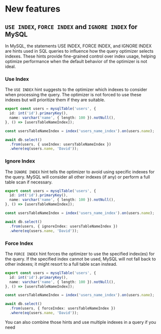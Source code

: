 # New features

## `USE INDEX`, `FORCE INDEX` and `IGNORE INDEX` for MySQL

In MySQL, the statements USE INDEX, FORCE INDEX, and IGNORE INDEX are hints used in SQL queries to influence how the query optimizer selects indexes. These hints provide fine-grained control over index usage, helping optimize performance when the default behavior of the optimizer is not ideal.

### Use Index

The `USE INDEX` hint suggests to the optimizer which indexes to consider when processing the query. The optimizer is not forced to use these indexes but will prioritize them if they are suitable.

```ts 
export const users = mysqlTable('users', {
  id: int('id').primaryKey(),
  name: varchar('name', { length: 100 }).notNull(),
}, () => [usersTableNameIndex]);

const usersTableNameIndex = index('users_name_index').on(users.name);

await db.select()
  .from(users, { useIndex: usersTableNameIndex })
  .where(eq(users.name, 'David'));
```

### Ignore Index

The `IGNORE INDEX` hint tells the optimizer to avoid using specific indexes for the query. MySQL will consider all other indexes (if any) or perform a full table scan if necessary.

```ts
export const users = mysqlTable('users', {
  id: int('id').primaryKey(),
  name: varchar('name', { length: 100 }).notNull(),
}, () => [usersTableNameIndex]);

const usersTableNameIndex = index('users_name_index').on(users.name);

await db.select()
  .from(users, { ignoreIndex: usersTableNameIndex })
  .where(eq(users.name, 'David'));
```

### Force Index

The `FORCE INDEX` hint forces the optimizer to use the specified index(es) for the query. If the specified index cannot be used, MySQL will not fall back to other indexes; it might resort to a full table scan instead.

```ts copy
export const users = mysqlTable('users', {
  id: int('id').primaryKey(),
  name: varchar('name', { length: 100 }).notNull(),
}, () => [usersTableNameIndex]);

const usersTableNameIndex = index('users_name_index').on(users.name);

await db.select()
  .from(users, { forceIndex: usersTableNameIndex })
  .where(eq(users.name, 'David'));
```

You can also combine those hints and use multiple indexes in a query if you need